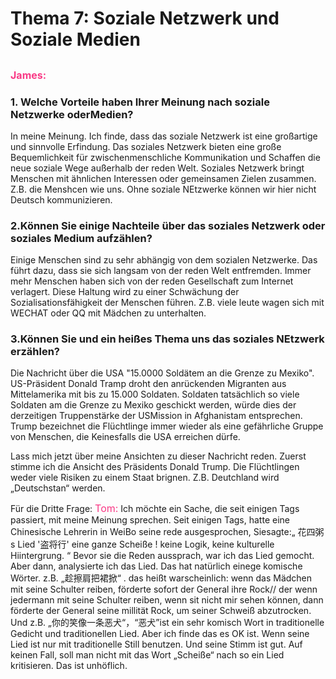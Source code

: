 # Thema 7: Soziale Netzwerk und Soziale Medien

## <font color=#F93A86 size=3>James:</font>
### 1. Welche Vorteile haben Ihrer Meinung nach soziale Netzwerke oderMedien?
In meine Meinung. Ich finde, dass das soziale Netzwerk ist eine großartige und sinnvolle Erfindung. Das soziales Netzwerk bieten eine große Bequemlichkeit für zwischenmenschliche Kommunikation und Schaffen die neue soziale Wege außerhalb der reden Welt. Soziales Netzwerk bringt Menschen mit ähnlichen Interessen oder gemeinsamen Zielen zusammen. Z.B. die Menshcen wie uns. Ohne soziale NEtzwerke können wir hier nicht Deutsch kommunizieren.

### 2.Können Sie einige Nachteile über das soziales Netzwerk oder soziales Medium aufzählen?
Einige Menschen sind zu sehr abhängig von dem sozialen Netzwerke. Das führt dazu, dass sie sich langsam von der reden Welt entfremden. Immer mehr Menschen haben
sich von der reden Gesellschaft zum Internet verlagert. Diese Haltung wird zu einer Schwächung der Sozialisationsfähigkeit der Menschen  führen. Z.B. viele leute wagen sich mit WECHAT oder QQ mit Mädchen zu unterhalten.

### 3.Können Sie und ein heißes Thema uns das soziales NEtzwerk erzählen?
Die Nachricht über die USA "15.0000 Soldätem an die Grenze zu Mexiko". US-Präsident Donald Tramp droht den anrückenden Migranten aus Mittelamerika mit bis zu 15.000 Soldaten. Soldaten tatsächlich so viele Soldaten am die Grenze zu Mexiko geschickt werden, würde dies der derzeitigen Truppenstärke der USMission in Afghanistam entsprechen. Trump bezeichnet die Flüchtlinge immer wieder als eine gefährliche Gruppe von Menschen, die Keinesfalls die USA erreichen dürfe.

Lass mich jetzt über meine Ansichten zu dieser Nachricht reden. Zuerst stimme ich die Ansicht des Präsidents Donald Trump. Die Flüchtlingen weder viele Risiken zu  einem Staat brignen. Z.B. Deutchland wird „Deutschstan“ werden.

Für die Dritte Frage: <font color=#F93A86 size=3>Tom:</font>
Ich möchte ein Sache, die seit einigen Tags passiert, mit meine Meinung sprechen. Seit einigen Tags, hatte eine Chinesische Lehrerin in WeiBo seine rede ausgesprochen, Siesagte:„ 花四粥s Lied '盗将行' eine ganze Scheiße ! keine Logik, keine kulturelle Hiintergrung. “ Bevor sie die Reden aussprach, war ich das Lied gemocht. Aber dann, analysierte ich das Lied. Das hat natürlich einege komische Wörter. z.B. „趁擦肩把裙掀“ . das heißt warscheinlich: wenn das Mädchen mit seine Schulter reiben, förderte sofort der General ihre Rock//  der wenn jedermann mit seine Schulter reiben, wenn sit nicht mir sehen können, dann förderte der General seine millität Rock, um seiner Schweiß abzutrocken. Und z.B. „你的笑像一条恶犬“，“恶犬”ist ein sehr komisch Wort in traditionelle Gedicht und traditionellen Lied. Aber ich finde das es OK ist. Wenn seine Lied ist nur mit traditionelle Still benutzen. Und seine  Stimm ist gut. Auf keinen Fall, soll man nicht mit das Wort „Scheiße“ nach so ein Lied kritisieren. Das ist unhöflich. 